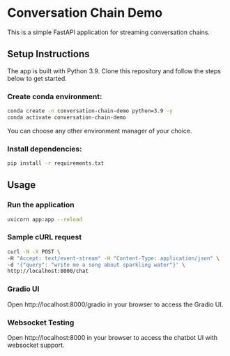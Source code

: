# Conversation Chain Demo

This is a simple FastAPI application for streaming conversation chains.

## Setup Instructions

The app is built with Python 3.9. Clone this repository and follow the steps below
to get started.

### Create conda environment:

```bash
conda create -n conversation-chain-demo python=3.9 -y
conda activate conversation-chain-demo
```

You can choose any other environment manager of your choice.

### Install dependencies:

```bash
pip install -r requirements.txt
```

## Usage

### Run the application

```bash
uvicorn app:app --reload
```

### Sample cURL request

```bash
curl -N -X POST \
-H "Accept: text/event-stream" -H "Content-Type: application/json" \
-d '{"query": "write me a song about sparkling water"}' \
http://localhost:8000/chat
```

### Gradio UI

Open http://localhost:8000/gradio in your browser to access the Gradio UI.

### Websocket Testing

Open http://localhost:8000 in your browser to access the chatbot UI with websocket support.
